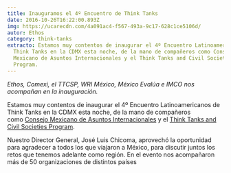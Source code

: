 ```yaml
---
title: Inauguramos el 4º Encuentro de Think Tanks
date: 2016-10-26T16:22:00.893Z
img: https://ucarecdn.com/4a091ac4-f567-493a-9c17-628c1ce5106d/
autor: Ethos
category: think-tanks
extracto: Estamos muy contentos de inaugurar el 4º Encuentro Latinoamericanos de
  Think Tanks en la CDMX esta noche, de la mano de compañeros como Consejo
  Mexicano de Asuntos Internacionales y el Think Tanks and Civil Societies
  Program.
---
```

*Ethos, Comexi, el TTCSP, WRI México, México Evalúa e IMCO nos acompañan en la inauguración.* 

Estamos muy contentos de inaugurar el 4º Encuentro Latinoamericanos de Think Tanks en la CDMX esta noche, de la mano de compañeros como [Consejo Mexicano de Asuntos Internacionales](https://www.facebook.com/COMEXIAC/) y el [Think Tanks and Civil Societies Program](https://www.facebook.com/ttcsp/).

Nuestro Director General, José Luis Chicoma, aprovechó la oportunidad para agradecer a todos los que viajaron a México, para discutir juntos los retos que tenemos adelante como región. En el evento nos acompañaron más de 50 organizaciones de distintos países